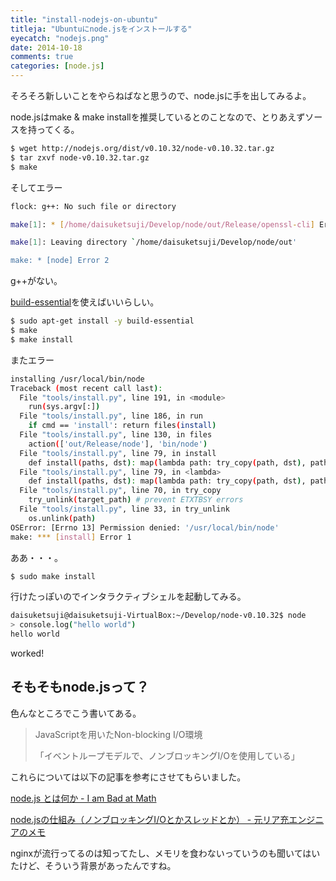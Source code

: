 ```yaml
---
title: "install-nodejs-on-ubuntu"
titleja: "Ubuntuにnode.jsをインストールする"
eyecatch: "nodejs.png"
date: 2014-10-18
comments: true
categories: [node.js]
---
```


そろそろ新しいことをやらねばなと思うので、node.jsに手を出してみるよ。

node.jsはmake & make installを推奨しているとのことなので、とりあえずソースを持ってくる。

``` sh
$ wget http://nodejs.org/dist/v0.10.32/node-v0.10.32.tar.gz
$ tar zxvf node-v0.10.32.tar.gz
$ make
```

そしてエラー

``` sh
flock: g++: No such file or directory

make[1]: * [/home/daisuketsuji/Develop/node/out/Release/openssl-cli] Error 69

make[1]: Leaving directory `/home/daisuketsuji/Develop/node/out'

make: * [node] Error 2
```

g++がない。

[build-essential](http://packages.ubuntu.com/lucid/build-essential)を使えばいいらしい。

``` sh
$ sudo apt-get install -y build-essential
$ make
$ make install
```

またエラー

``` sh
installing /usr/local/bin/node
Traceback (most recent call last):
  File "tools/install.py", line 191, in <module>
    run(sys.argv[:])
  File "tools/install.py", line 186, in run
    if cmd == 'install': return files(install)
  File "tools/install.py", line 130, in files
    action(['out/Release/node'], 'bin/node')
  File "tools/install.py", line 79, in install
    def install(paths, dst): map(lambda path: try_copy(path, dst), paths)
  File "tools/install.py", line 79, in <lambda>
    def install(paths, dst): map(lambda path: try_copy(path, dst), paths)
  File "tools/install.py", line 70, in try_copy
    try_unlink(target_path) # prevent ETXTBSY errors
  File "tools/install.py", line 33, in try_unlink
    os.unlink(path)
OSError: [Errno 13] Permission denied: '/usr/local/bin/node'
make: *** [install] Error 1
```

ああ・・・。

``` sh
$ sudo make install
```

行けたっぽいのでインタラクティブシェルを起動してみる。

``` sh
daisuketsuji@daisuketsuji-VirtualBox:~/Develop/node-v0.10.32$ node
> console.log("hello world")
hello world
```

worked!

## そもそもnode.jsって？

色んなところでこう書いてある。

> JavaScriptを用いたNon-blocking I/O環境
>
> 「イベントループモデルで、ノンブロッキングI/Oを使用している」

これらについては以下の記事を参考にさせてもらいました。

[node.js とは何か - I am Bad at Math](http://d.hatena.ne.jp/badatmath/20101020/1287587240)

[node.jsの仕組み（ノンブロッキングI/Oとかスレッドとか） - 元リア充エンジニアのメモ](http://satoshun00.hatenadiary.com/entry/2012/08/02/172936)

nginxが流行ってるのは知ってたし、メモリを食わないっていうのも聞いてはいたけど、そういう背景があったんですね。


